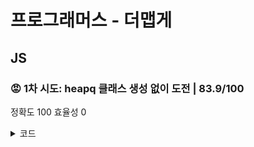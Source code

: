 # 프로그래머스 - 더맵게
## JS
### 😡 1차 시도: heapq 클래스 생성 없이 도전 | 83.9/100
정확도 100 효율성 0
<details>
<summary>코드</summary>
<div markdown="1">

```
function solution(scoville, K) {
    const calScoville = (fir, sec) => {
        return fir + sec * 2;
    }
    const makeAllCalculates = (scoville, K) => {
        if(scoville.length === 2 && calScoville(scoville[0], scoville[1]) < K){
            return -1
        } else {
            let fir = scoville.shift()
            let sec = scoville.shift()
            scoville.push(calScoville(fir, sec));
            scoville.sort((a,b) => a-b);
            if (scoville[0] < K){
                const recur = makeAllCalculates(scoville, K)
                return recur === -1 ? -1 : recur + 1;
            } else {
                return 1;
            }
        }
    }
    let sortedScov = scoville.sort((a,b) => a-b);
    if(sortedScov[0] < K){
        return makeAllCalculates(sortedScov, K);
    } else {
        return 0;
    }
}
```

</div>
</details>

